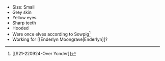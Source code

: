 - Size: Small
- Grey skin
- Yellow eyes
- Sharp teeth
- Hooded
- Were once elves according to Sowpig[^s21]
- Working for [[Enderlyn Moongrave|Enderlyn]]?

[^s21]: [[S21-220924-Over Yonder]]